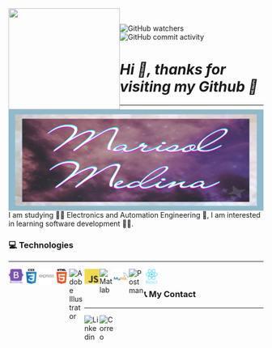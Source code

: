 <div>
    <img align="left" src="video1.gif" height="200" width="220" />
    <img align="left" src="nombre.png" height="200" width="520"/>
</div>

<br/>

![GitHub watchers](https://img.shields.io:/github/watchers/marisol345/marisol345?style=social)
![GitHub commit activity](https://img.shields.io:/github/commit-activity/w/marisol345/marisol345?color=purple)


# ***Hi 👋, thanks for visiting my Github  :purple_heart:***
---
I am studying :woman_student: Electronics and Automation Engineering :robot:, I am interested in learning software development :woman_technologist:.

### :computer: **Technologies**
---
[<img align="left" alt="bootstrap" width="30" src="https://raw.githubusercontent.com/devicons/devicon/master/icons/bootstrap/bootstrap-plain-wordmark.svg"/>](https://getbootstrap.com/docs/5.1/getting-started/introduction/ "bootstrap")

[<img align="left" alt="CSS" width="30" src="https://raw.githubusercontent.com/devicons/devicon/master/icons/css3/css3-original-wordmark.svg"/>](https://edu.gcfglobal.org/es/creacion-de-sitios-web/css-cascading-style-sheets/1/ "CSS")

[<img align="left" alt="Express" width="30" src="https://raw.githubusercontent.com/devicons/devicon/master/icons/express/express-original-wordmark.svg"/>](https://expressjs.com/es/guide/routing.html "express.js")


[<img align="left" alt="HTML" width="30" src="https://raw.githubusercontent.com/devicons/devicon/master/icons/html5/html5-original-wordmark.svg"/>](https://developer.mozilla.org/es/docs/Web/HTML "HTML")

[<img align="left" alt="Adobe Illustrator" width="30" src="https://www.vectorlogo.zone/logos/adobe_illustrator/adobe_illustrator-icon.svg"/>](https://www.adobe.com/la/products/illustrator.html?sdid=KQPQL&mv=search&ef_id=Cj0KCQiAgP6PBhDmARIsAPWMq6nHB4jnScE5kTa0DC6OX05_NlGkHYa738dTX4gAkanHthA2apnDHj4aAsBnEALw_wcB:G:s&s_kwcid=AL!3085!3!459896392480!e!!g!!adobe%20illustrator!9499870682!97813413798&gclid=Cj0KCQiAgP6PBhDmARIsAPWMq6nHB4jnScE5kTa0DC6OX05_NlGkHYa738dTX4gAkanHthA2apnDHj4aAsBnEALw_wcB "Adobe Illustrator")

[<img align="left" alt="JS" width="30" src="https://raw.githubusercontent.com/devicons/devicon/master/icons/javascript/javascript-original.svg"/>](https://developer.mozilla.org/es/docs/Web/JavaScript "JavaScript")

[<img align="left" alt="Matlab" width="28" src="https://upload.wikimedia.org/wikipedia/commons/2/21/Matlab_Logo.png" />](https://www.mathworks.com/products/matlab.html "Matlab")

[<img align="left" alt="MySQL" width="30" src="https://raw.githubusercontent.com/devicons/devicon/master/icons/mysql/mysql-original-wordmark.svg"/>](https://www.mysql.com "MySQL")

[<img align="left" alt="Postman" width="30" src="https://www.vectorlogo.zone/logos/getpostman/getpostman-icon.svg"/>](https://www.postman.com "Postman")


[<img align="left" alt="React" width="30" src="https://raw.githubusercontent.com/devicons/devicon/master/icons/react/react-original-wordmark.svg" />](https://es.reactjs.org "React")

<br/>

### :telephone_receiver: **My Contact**
---
[<img align="left" alt="Linkedin" width="30" src="https://cdn-icons.flaticon.com/png/512/3536/premium/3536505.png?token=exp=1644193671~hmac=18d730effaefc97dd5432f8228f49792" />](https://www.linkedin.com/in/cynthia-marisol-medina/ "Linkedin")

[<img align="left" alt="Correo" width="30" src="https://as1.ftcdn.net/v2/jpg/02/73/74/34/1000_F_273743445_8NsO173YKt3qKssAjPPGDLj4TcUlBsNA.jpg" />](mailto:marysol345@hotmail.com "marysol345@hotmail.com")